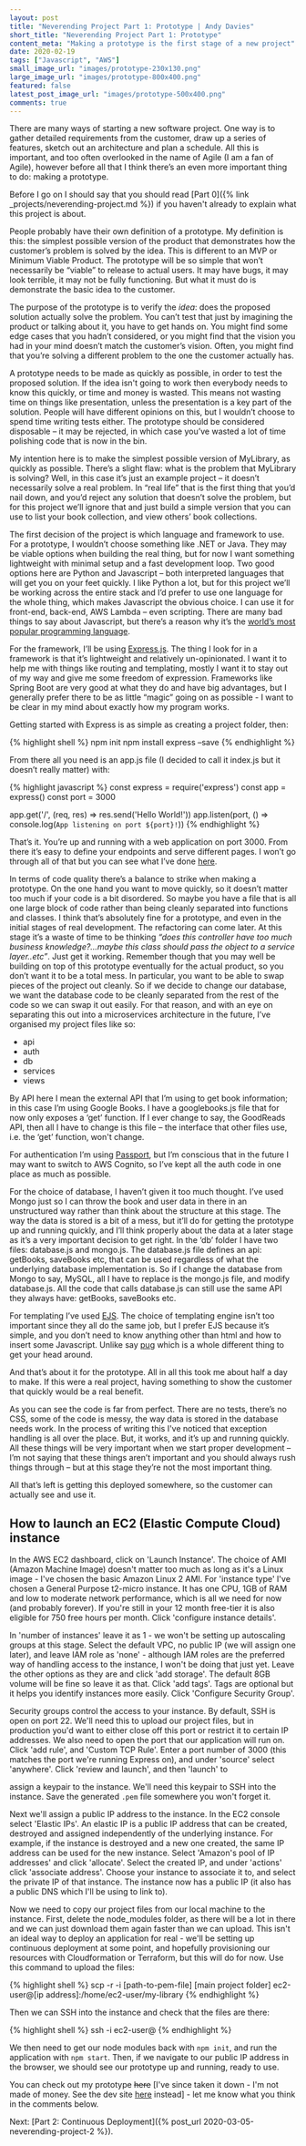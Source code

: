 ```yaml
---
layout: post
title: "Neverending Project Part 1: Prototype | Andy Davies"
short_title: "Neverending Project Part 1: Prototype"
content_meta: "Making a prototype is the first stage of a new project"
date: 2020-02-19 
tags: ["Javascript", "AWS"]
small_image_url: "images/prototype-230x130.png"
large_image_url: "images/prototype-800x400.png"
featured: false
latest_post_image_url: "images/prototype-500x400.png"
comments: true
---
```


There are many ways of starting a new software project. One way is to gather detailed requirements from the customer, draw up a series of features, sketch out an architecture and plan a schedule. All this is important, and too often overlooked in the name of Agile (I am a fan of Agile), however before all that I think there’s an even more important thing to do: making a prototype.

Before I go on I should say that you should read [Part 0]({% link _projects/neverending-project.md %}) if you haven't already to explain what this project is about.

People probably have their own definition of a prototype. My definition is this: the simplest possible version of the product that demonstrates how the customer’s problem is solved by the idea. This is different to an MVP or Minimum Viable Product. The prototype will be so simple that won’t necessarily be “viable” to release to actual users. It may have bugs, it may look terrible, it may not be fully functioning. But what it must do is demonstrate the basic idea to the customer. 

The purpose of the prototype is to verify the _idea_: does the proposed solution actually solve the problem. You can’t test that just by imagining the product or talking about it, you have to get hands on. You might find some edge cases that you hadn’t considered, or you might find that the vision you had in your mind doesn’t match the customer’s vision. Often, you might find that you’re solving a different problem to the one the customer actually has. 

A prototype needs to be made as quickly as possible, in order to test the proposed solution. If the idea isn't going to work then everybody needs to know this quickly, or time and money is wasted. This means not wasting time on things like presentation, unless the presentation is a key part of the solution. People will have different opinions on this, but I wouldn’t choose to spend time writing tests either. The prototype should be considered disposable – it may be rejected, in which case you’ve wasted a lot of time polishing code that is now in the bin.

My intention here is to make the simplest possible version of MyLibrary, as quickly as possible. There’s a slight flaw: what is the problem that MyLibrary is solving? Well, in this case it’s just an example project – it doesn’t necessarily solve a real problem. In “real life” that is the first thing that you’d nail down, and you’d reject any solution that doesn’t solve the problem, but for this project we’ll ignore that and just build a simple version that you can use to list your book collection, and view others’ book collections. 

The first decision of the project is which language and framework to use. For a prototype, I wouldn’t choose something like .NET or Java. They may be viable options when building the real thing, but for now I want something lightweight with minimal setup and a fast development loop. Two good options here are Python and Javascript – both interpreted languages that will get you on your feet quickly. I like Python a lot, but for this project we’ll be working across the entire stack and I’d prefer to use one language for the whole thing, which makes Javascript the obvious choice. I can use it for front-end, back-end, AWS Lambda – even scripting. There are many bad things to say about Javascript, but there’s a reason why it’s the [world’s most popular programming language](https://insights.stackoverflow.com/survey/2019#technology). 

For the framework, I’ll be using [Express.js](https://expressjs.com/). The thing I look for in a framework is that it’s lightweight and relatively un-opinionated. I want it to help me with things like routing and templating, mostly I want it to stay out of my way and give me some freedom of expression. Frameworks like Spring Boot are very good at what they do and have big advantages, but I generally prefer there to be as little “magic” going on as possible - I want to be clear in my mind about exactly how my program works. 

Getting started with Express is as simple as creating a project folder, then:

{% highlight shell %}
 npm init
 npm install express –save
{% endhighlight %}

From there all you need is an app.js file (I decided to call it index.js but it doesn’t really matter) with:

{% highlight javascript %}
 const express = require('express')
 const app = express()
 const port = 3000

 app.get('/', (req, res) => res.send('Hello World!'))
 app.listen(port, () => console.log(`App listening on port ${port}!`))
{% endhighlight %}

That’s it. You’re up and running with a web application on port 3000. From there it’s easy to define your endpoints and serve different pages. I won’t go through all of that but you can see what I’ve done [here](https://github.com/andavies/the-manhattan-project/tree/prototype).

In terms of code quality there’s a balance to strike when making a prototype. On the one hand you want to move quickly, so it doesn’t matter too much if your code is a bit disordered. So maybe you have a file that is all one large block of code rather than being cleanly separated into functions and classes. I think that’s absolutely fine for a prototype, and even in the initial stages of real development. The refactoring can come later.  At this stage it’s a waste of time to be thinking _“does this controller have too much business knowledge?…maybe this class should pass the object to a service layer..etc”_. Just get it working. Remember though that you may well be building on top of this prototype eventually for the actual product, so you don’t want it to be a total mess. In particular, you want to be able to swap pieces of the project out cleanly. So if we decide to change our database, we want the database code to be cleanly separated from the rest of the code so we can swap it out easily. For that reason, and with an eye on separating this out into a microservices architecture in the future, I’ve organised my project files like so:

- api
- auth
- db
- services
- views

By API here I mean the external API that I’m using to get book information; in this case I’m using Google Books. I have a googlebooks.js file that for now only exposes a ‘get’ function. If I ever change to say, the GoodReads API, then all I have to change is this file – the interface that other files use, i.e. the ‘get’ function, won't change.

For authentication I’m using [Passport](http://www.passportjs.org/), but I’m conscious that in the future I may want to switch to AWS Cognito, so I’ve kept all the auth code in one place as much as possible. 

For the choice of database, I haven’t given it too much thought. I’ve used Mongo just so I can throw the book and user data in there in an unstructured way rather than think about the structure at this stage. The way the data is stored is a bit of a mess, but it’ll do for getting the prototype up and running quickly, and I’ll think properly about the data at a later stage as it’s a very important decision to get right. In the ‘db’ folder I have two files: database.js and mongo.js. The database.js file defines an api: getBooks, saveBooks etc, that can be used regardless of what the underlying database implementation is. So if I change the database from Mongo to say, MySQL, all I have to replace is the mongo.js file, and modify database.js. All the code that calls database.js can still use the same API they always have: getBooks, saveBooks etc.

For templating I’ve used [EJS](https://ejs.co/). The choice of templating engine isn’t too important since they all do the same job, but I prefer EJS because it’s simple, and you don’t need to know anything other than html and how to insert some Javascript. Unlike say [pug](https://pugjs.org/api/getting-started.html) which is a whole different thing to get your head around. 

And that’s about it for the prototype. All in all this took me about half a day to make. If this were a real project, having something to show the customer that quickly would be a real benefit.  

As you can see the code is far from perfect. There are no tests, there’s no CSS, some of the code is messy, the way data is stored in the database needs work. In the process of writing this I've noticed that exception handling is all over the place. But, it works, and it’s up and running quickly. All these things will be very important when we start proper development – I’m not saying that these things aren’t important and you should always rush things through – but at this stage they’re not the most important thing.

All that’s left is getting this deployed somewhere, so the customer can actually see and use it. 


## How to launch an EC2 (Elastic Compute Cloud) instance

In the AWS EC2 dashboard, click on 'Launch Instance'. The choice of AMI (Amazon Machine Image) doesn't matter too much as long as it's a Linux image - I've chosen the basic Amazon Linux 2 AMI. For 'instance type' I've chosen a General Purpose t2-micro instance. It has one CPU,  1GB of RAM and low to moderate network performance, which is all we need for now (and probably forever). If you're still in your 12 month free-tier it is also eligible for 750 free hours per month. Click 'configure instance details'. 

In 'number of instances' leave it as 1 - we won't be setting up autoscaling groups at this stage. Select the default VPC, no public IP (we will assign one later), and leave IAM role as 'none' - although IAM roles are the preferred way of handling access to the instance, I won't be doing that just yet. Leave the other options as they are and click 'add storage'. The default 8GB volume will be fine so leave it as that. Click 'add tags'. Tags are optional but it helps you identify instances more easily. Click 'Configure Security Group'.

Security groups control the access to your instance. By default, SSH is open on port 22. We'll need this to upload our project files, but in production you'd want to either close off this port or restrict it to certain IP addresses. We also need to open the port that our application will run on. Click 'add rule', and 'Custom TCP Rule'.  Enter a port number of 3000 (this matches the port we're running Express on), and under 'source' select 'anywhere'. Click 'review and launch', and then 'launch' to 

assign a keypair to the instance. We'll need this keypair to SSH into the instance. Save the generated `.pem` file somewhere you won't forget it. 

Next we'll assign a public IP address to the instance. In the EC2 console select 'Elastic IPs'. An elastic IP is a public IP address that can be created, destroyed and assigned independently of the underlying instance. For example, if the instance is destroyed and a new one created, the same IP address can be used for the new instance. Select 'Amazon's pool of IP addresses' and click 'allocate'. Select the created IP, and under 'actions' click 'associate address'. Choose your instance to associate it to, and select the private IP of that instance.  The instance now has a public IP (it also has a public DNS which  I'll be using to link to). 

Now we need to copy our project files from our local machine to the instance. First, delete the node_modules folder, as there will be a lot in there and we can just download them again faster than we can upload. This isn't an ideal way to deploy an application for real - we'll be setting up continuous deployment at some point, and hopefully provisioning our resources with Cloudformation or Terraform, but this will do for now. Use this command to upload the files:

{% highlight shell %}
 scp -r -i [path-to-pem-file] [main project folder] ec2-user@[ip address]:/home/ec2-user/my-library
{% endhighlight %}

Then we can SSH into the instance and check that the files are there:

{% highlight shell %}
 ssh -i <pem> ec2-user@<ip>
{% endhighlight %}

We then need to get our node modules back with `npm init`, and run the application with `npm start`. Then, if we navigate to our public IP address in the browser, we should see our prototype up and running, ready to use. 

You can check out my prototype ~~here~~ [I've since taken it down - I'm not made of money. See the dev site [here](http://ec2-35-179-30-212.eu-west-2.compute.amazonaws.com:3000) instead] - let me know what you think in the comments below. 

Next: [Part 2: Continuous Deployment]({% post_url 2020-03-05-neverending-project-2 %}).
